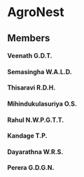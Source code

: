 # AgroNest
## Members
#### Veenath G.D.T.
#### Semasingha W.A.L.D. 
#### Thisaravi R.D.H.
#### Mihindukulasuriya O.S. 
#### Rahul N.W.P.G.T.T.
#### Kandage T.P.
#### Dayarathna W.R.S.
#### Perera G.D.G.N.
